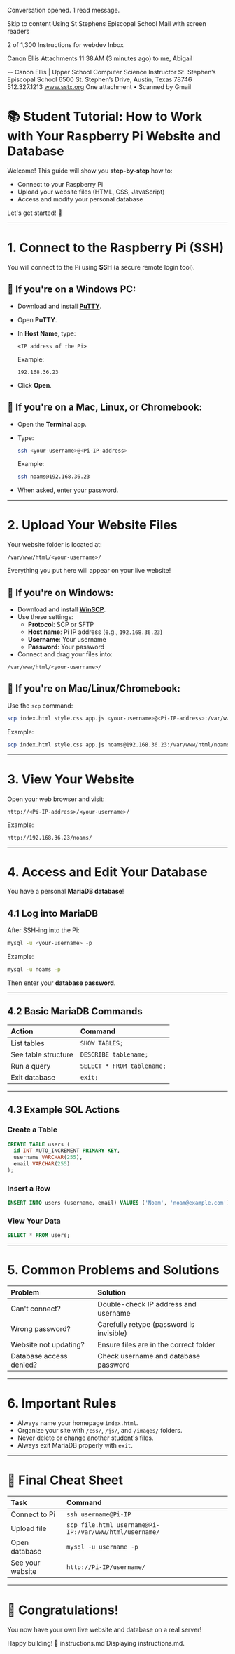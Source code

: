 Conversation opened. 1 read message.

Skip to content
Using St Stephens Episcopal School Mail with screen readers

2 of 1,300
Instructions for webdev
Inbox

Canon Ellis
Attachments
11:38 AM (3 minutes ago)
to me, Abigail

--
Canon Ellis | Upper School Computer Science Instructor
St. Stephen’s Episcopal School
6500 St. Stephen’s Drive, Austin, Texas 78746
512.327.1213
www.sstx.org
One attachment
• Scanned by Gmail

# 📚 Student Tutorial: How to Work with Your Raspberry Pi Website and Database

Welcome!
This guide will show you **step-by-step** how to:

-   Connect to your Raspberry Pi
-   Upload your website files (HTML, CSS, JavaScript)
-   Access and modify your personal database

Let's get started! 🚀

---

# 1. Connect to the Raspberry Pi (SSH)

You will connect to the Pi using **SSH** (a secure remote login tool).

## 📅 If you're on a Windows PC:

-   Download and install [**PuTTY**](https://www.putty.org/).
-   Open **PuTTY**.
-   In **Host Name**, type:

    ```
    <IP address of the Pi>
    ```

    Example:

    ```
    192.168.36.23
    ```

-   Click **Open**.

## 📅 If you're on a Mac, Linux, or Chromebook:

-   Open the **Terminal** app.
-   Type:

    ```bash
    ssh <your-username>@<Pi-IP-address>
    ```

    Example:

    ```bash
    ssh noams@192.168.36.23
    ```

-   When asked, enter your password.

---

# 2. Upload Your Website Files

Your website folder is located at:

```
/var/www/html/<your-username>/
```

Everything you put here will appear on your live website!

## 📂 If you're on Windows:

-   Download and install [**WinSCP**](https://winscp.net/).
-   Use these settings:
    -   **Protocol**: SCP or SFTP
    -   **Host name**: Pi IP address (e.g., `192.168.36.23`)
    -   **Username**: Your username
    -   **Password**: Your password
-   Connect and drag your files into:

```
/var/www/html/<your-username>/
```

## 📂 If you're on Mac/Linux/Chromebook:

Use the `scp` command:

```bash
scp index.html style.css app.js <your-username>@<Pi-IP-address>:/var/www/html/<your-username>/
```

Example:

```bash
scp index.html style.css app.js noams@192.168.36.23:/var/www/html/noams/
```

---

# 3. View Your Website

Open your web browser and visit:

```
http://<Pi-IP-address>/<your-username>/
```

Example:

```
http://192.168.36.23/noams/
```

---

# 4. Access and Edit Your Database

You have a personal **MariaDB database**!

## 4.1 Log into MariaDB

After SSH-ing into the Pi:

```bash
mysql -u <your-username> -p
```

Example:

```bash
mysql -u noams -p
```

Then enter your **database password**.

---

## 4.2 Basic MariaDB Commands

| Action              | Command                    |
| :------------------ | :------------------------- |
| List tables         | `SHOW TABLES;`             |
| See table structure | `DESCRIBE tablename;`      |
| Run a query         | `SELECT * FROM tablename;` |
| Exit database       | `exit;`                    |

---

## 4.3 Example SQL Actions

### Create a Table

```sql
CREATE TABLE users (
  id INT AUTO_INCREMENT PRIMARY KEY,
  username VARCHAR(255),
  email VARCHAR(255)
);
```

### Insert a Row

```sql
INSERT INTO users (username, email) VALUES ('Noam', 'noam@example.com');
```

### View Your Data

```sql
SELECT * FROM users;
```

---

# 5. Common Problems and Solutions

| Problem                 | Solution                                 |
| :---------------------- | :--------------------------------------- |
| Can't connect?          | Double-check IP address and username     |
| Wrong password?         | Carefully retype (password is invisible) |
| Website not updating?   | Ensure files are in the correct folder   |
| Database access denied? | Check username and database password     |

---

# 6. Important Rules

-   Always name your homepage `index.html`.
-   Organize your site with `/css/`, `/js/`, and `/images/` folders.
-   Never delete or change another student's files.
-   Always exit MariaDB properly with `exit`.

---

# 🌟 Final Cheat Sheet

| Task             | Command                                                |
| :--------------- | :----------------------------------------------------- |
| Connect to Pi    | `ssh username@Pi-IP`                                   |
| Upload file      | `scp file.html username@Pi-IP:/var/www/html/username/` |
| Open database    | `mysql -u username -p`                                 |
| See your website | `http://Pi-IP/username/`                               |

---

# 🎉 Congratulations!

You now have your own live website and database on a real server!

Happy building! 🚀
instructions.md
Displaying instructions.md.
